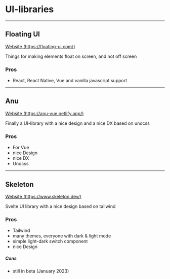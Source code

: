 # UI-libraries

---

## Floating UI

[Website (https://floating-ui.com/)](https://floating-ui.com/)

Things for making elements float on screen, and not off screen

### Pros

-   React, React Native, Vue and vanilla javascript support

---

## Anu

[Website (https://anu-vue.netlify.app/)](https://anu-vue.netlify.app/)

Finally a UI-library with a nice design and a nice DX based on unocss

### Pros

-   For Vue
-   nice Design
-   nice DX
-   Unocss

---

## Skeleton

[Website (https://www.skeleton.dev/)](https://www.skeleton.dev/)

Svelte UI library with a nice design based on tailwind

### Pros

-   Tailwind
-   many themes, everyone with dark & light mode
-   simple light-dark switch component
-   nice Design

##### Cons

-   still in beta (January 2023)
